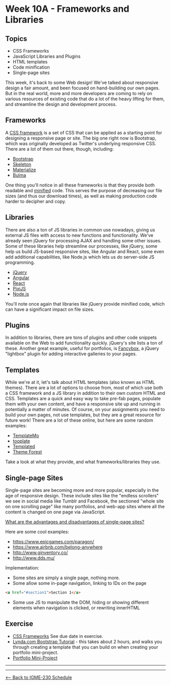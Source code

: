 # Week 10A - Frameworks and Libraries

## Topics
- CSS Frameworks
- JavaScript Libraries and Plugins
- HTML templates
- Code minification
- Single-page sites

This week, it's back to some Web design! We've talked about responsive design a fair amount, and been focused on hand-building our own pages. But in the real world, more and more developers are coming to rely on various resources of existing code that do a lot of the heavy lifting for them, and streamline the design and development process.

## Frameworks
A [CSS framework](https://en.wikipedia.org/wiki/CSS_framework) is a set of CSS that can be applied as a starting point for designing a responsive page or site. The big one right now is Bootstrap, which was originally developed as Twitter's underlying responsive CSS. There are a lot of them out there, though, including:
- [Bootstrap](https://getbootstrap.com/)
- [Skeleton](http://getskeleton.com/)
- [Materialize](http://materializecss.com/)
- [Bulma](https://bulma.io/)

One thing you'll notice in all these frameworks is that they provide both readable and [minified](https://en.wikipedia.org/wiki/Minification_(programming)) code. This serves the purpose of decreasing our file sizes (and thus our download times), as well as making production code harder to decipher and copy.

## Libraries
There are also a ton of JS libraries in common use nowadays, giving us external JS files with access to new functions and functionality. We've already seen jQuery for processing AJAX and handling some other issues. Some of these libraries help streamline our processes, like jQuery, some help us build JS-based responsive sites, like Angular and React, some even add additional capabilities, like Node.js which lets us do server-side JS programming.
- [jQuery](https://jquery.com/)
- [Angular](https://angularjs.org/)
- [React](https://reactjs.org/)
- [PixiJS](http://www.pixijs.com/)
- [Node.js](https://nodejs.org/en/)

You'll note once again that libraries like jQuery provide minified code, which can have a significant impact on file sizes.

## Plugins
In addition to libraries, there are tons of plugins and other code snippets available on the Web to add functionality quickly. jQuery's site lists a ton of these. Another great example, useful for portfolios, is [Fancybox](http://fancyapps.com/fancybox/3/), a jQuery "lightbox" plugin for adding interactive galleries to your pages.

## Templates
While we're at it, let's talk about HTML templates (also known as HTML themes). There are a lot of options to choose from, most of which use both a CSS framework and a JS library in addition to their own custom HTML and CSS. Templates are a quick and easy way to take pre-fab pages, populate them with your own content, and have a responsive site up and running in potentially a matter of minutes. Of course, on your assignments you need to build your own pages, not use templates, but they are a great resource for future work! There are a lot of these online, but here are some random examples:
- [TemplateMo](http://www.templatemo.com/)
- [tooplate](http://www.tooplate.com/)
- [Templated](https://templated.co/)
- [Theme Forest](https://themeforest.net/category/site-templates)

Take a look at what they provide, and what frameworks/libraries they use.

## Single-page Sites
Single-page sites are becoming more and more popular, especially in the age of responsive design. These include sites like the "endless scrollers" we see in social media like Tumblr and Facebook, the sectioned "whole site on one scrolling page" like many portfolios, and web-app sites where all the content is changed on one page via JavaScript.

[What are the advantages and disadvantages of single-page sites?](https://www.uxpin.com/studio/blog/single-page-vs-multi-page-ui-design-pros-cons/)

Here are some cool examples:
- https://www.epicgames.com/paragon/
- https://www.airbnb.com/belong-anywhere
- http://www.ginventory.co/  
- http://www.dds.mu/

Implementation:
- Some sites are simply a single page, nothing more.
- Some allow some in-page navigation, linking to IDs on the page
```html
<a href="#section1">Section 1</a>
```
- Some use JS to manipulate the DOM, hiding or showing different elements when navigation is clicked, or rewriting innerHTML

## Exercise
- [CSS Frameworks](../exercises/week-11/frameworks-ice.md) See due date in exercise.
- [Lynda.com Bootstrap Tutorial](https://www.lynda.com/Bootstrap-tutorials/What-well-build/186538/371577-4.html) - this takes about 2 hours, and walks you through creating a template that you can build on when creating your portfolio mini-project.
- [Portfolio Mini-Project](../projects/portfolio-mini-project.md)

<hr><hr>

[<-- Back to IGME-230 Schedule](../schedule.md)
